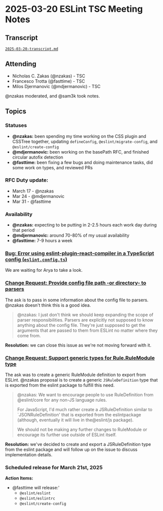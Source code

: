 # 2025-03-20 ESLint TSC Meeting Notes

## Transcript

[`2025-03-20-transcript.md`](2025-03-20-transcript.md)

## Attending

- Nicholas C. Zakas (@nzakas) - TSC
- Francesco Trotta (@fasttime) - TSC
- Milos Djermanovic (@mdjermanovic) - TSC

@nzakas moderated, and @sam3k took notes.

## Topics

### Statuses

* **@nzakas:** been spending my time working on the CSS plugin and CSSTree together, updating `defineConfig`, `@eslint/migrate-config`, and `@eslint/create-config`
* **@mdjermanovic:** been working on the basePath RFC, and finished circular autofix detection
* **@fasttime:** been fixing a few bugs and doing maintenance tasks, did some work on types, and reviewed PRs

### RFC Duty update:
* March 17 - @nzakas
* Mar 24 - @mdjermanovic
* Mar 31 - @fasttime

### Availability

* **@nzakas:** expecting to be putting in 2-2.5 hours each work day during that period
* **@mdjermanovic:**  around 70-80% of my usual availability
* **@fasttime:** 7-9 hours a week

### [Bug: Error using eslint-plugin-react-compiler in a TypeScript config (`eslint.config.ts`)](https://github.com/eslint/eslint/issues/19413)

We are waiting for Arya to take a look.

### [Change Request: Provide config file path -or directory- to parsers](https://github.com/eslint/eslint/issues/19438)

The ask is to pass in some information about the config file to parsers. @nzakas doesn't think this is a good idea.

> @nzakas: I just don't think we should keep expanding the scope of parser responsibilities. Parsers are explicitly not supposed to know anything about the config file. They're just supposed to get the arguments that are passed to them from ESLint no matter where they come from.

**Resolution:** we can close this issue as we're not moving forward with it.

### [Change Request: Support generic types for Rule.RuleModule type](https://github.com/eslint/eslint/issues/19521)

The ask was to create a generic RuleModule definition to export from ESLint. @nzakas proposal is to create a generic `JSRuleDefinition` type that is exported from the eslint package to fulfill this need.

> @nzakas: We want to encourage people to use RuleDefinition from @eslint/core for any non-JS language rules.
>
> For JavaScript, I'd much rather create a JSRuleDefinition similar to `JSONRuleDefinition' that is exported from the eslintpackage (although, eventually it will live in the@eslint/js package).
>
> We should not be making any further changes to RuleModule or encourage its further use outside of ESLint itself.

**Resolution:** we've decided to create and export a JSRuleDefinition type from the eslint package and will follow up on the issue to discuss implementation details.

### Scheduled release for March 21st, 2025

**Action Items:**

- @fasttime will release:'
  - `@eslint/eslint`
  - `@eslint/eslintrc`
  - `@eslint/create-config`
